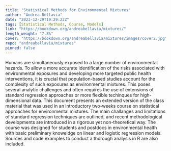 ```yaml
---
title: "Statistical Methods for Environmental Mixtures"
author: "Andrea Bellavia"
date: "2023-12-29T19:29:22Z"
tags: [Statistical Methods, Course, Models]
link: "https://bookdown.org/andreabellavia/mixtures/"
length_weight: "7.8%"
cover: "https://bookdown.org/andreabellavia/mixtures/images/cover2.jpg"
repo: "andreabellavia/mixtures"
pinned: false
---
```


Humans are simultaneously exposed to a large number of environmental hazards. To allow a more accurate identification of the risks associated with environmental exposures and developing more targeted public health interventions, it is crucial that population-based studies account for the complexity of such exposures as environmental mixtures. This poses several analytic challenges and often requires the use of extensions of standard regression approaches or more flexible techinques for high-dimensional data. This document presents an extended version of the class material that was used in an introductory two-weeks course on statistical approaches for environmental mixtures. The main challanges and limitations of standard regression techniques are outlined, and recent methodological developments are introduced in a rigorous yet non-theoretical way. The course was designed for students and postdocs in environmental health with basic preliminary knoweldge on linear and logistic regression models. Sources and code examples to conduct a thorough analysis in R are also included.
